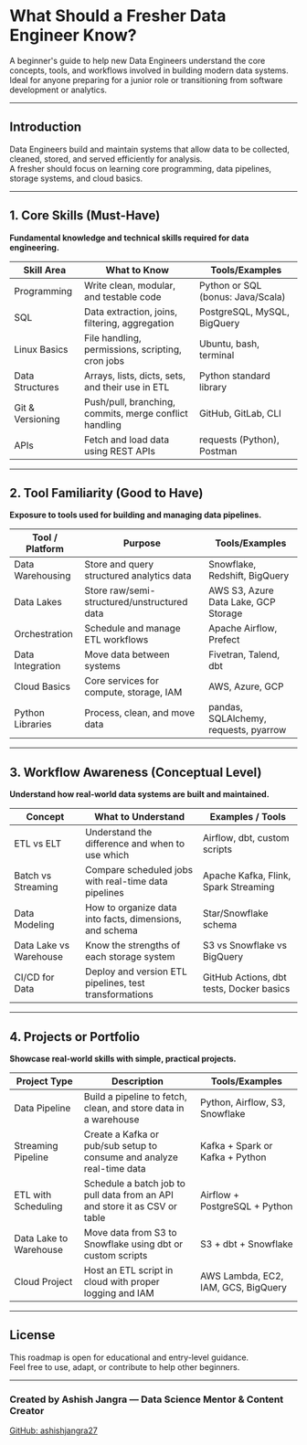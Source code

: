 # What Should a Fresher Data Engineer Know?

A beginner's guide to help new Data Engineers understand the core concepts, tools, and workflows involved in building modern data systems.  
Ideal for anyone preparing for a junior role or transitioning from software development or analytics.

---

## Introduction

Data Engineers build and maintain systems that allow data to be collected, cleaned, stored, and served efficiently for analysis.  
A fresher should focus on learning core programming, data pipelines, storage systems, and cloud basics.

---

## 1. Core Skills (Must-Have)

**Fundamental knowledge and technical skills required for data engineering.**

| Skill Area        | What to Know                                                                 | Tools/Examples                                |
|-------------------|------------------------------------------------------------------------------|-----------------------------------------------|
| Programming       | Write clean, modular, and testable code                                      | Python or SQL (bonus: Java/Scala)             |
| SQL               | Data extraction, joins, filtering, aggregation                               | PostgreSQL, MySQL, BigQuery                   |
| Linux Basics      | File handling, permissions, scripting, cron jobs                             | Ubuntu, bash, terminal                        |
| Data Structures   | Arrays, lists, dicts, sets, and their use in ETL                             | Python standard library                       |
| Git & Versioning  | Push/pull, branching, commits, merge conflict handling                       | GitHub, GitLab, CLI                           |
| APIs              | Fetch and load data using REST APIs                                          | requests (Python), Postman                    |

---

## 2. Tool Familiarity (Good to Have)

**Exposure to tools used for building and managing data pipelines.**

| Tool / Platform    | Purpose                                                                   | Tools/Examples                                |
|--------------------|---------------------------------------------------------------------------|------------------------------------------------|
| Data Warehousing   | Store and query structured analytics data                                 | Snowflake, Redshift, BigQuery                 |
| Data Lakes         | Store raw/semi-structured/unstructured data                               | AWS S3, Azure Data Lake, GCP Storage          |
| Orchestration      | Schedule and manage ETL workflows                                         | Apache Airflow, Prefect                       |
| Data Integration   | Move data between systems                                                 | Fivetran, Talend, dbt                         |
| Cloud Basics       | Core services for compute, storage, IAM                                   | AWS, Azure, GCP                               |
| Python Libraries   | Process, clean, and move data                                              | pandas, SQLAlchemy, requests, pyarrow         |

---

## 3. Workflow Awareness (Conceptual Level)

**Understand how real-world data systems are built and maintained.**

| Concept             | What to Understand                                                       | Examples / Tools                              |
|---------------------|--------------------------------------------------------------------------|------------------------------------------------|
| ETL vs ELT          | Understand the difference and when to use which                          | Airflow, dbt, custom scripts                  |
| Batch vs Streaming  | Compare scheduled jobs with real-time data pipelines                     | Apache Kafka, Flink, Spark Streaming          |
| Data Modeling       | How to organize data into facts, dimensions, and schema                  | Star/Snowflake schema                         |
| Data Lake vs Warehouse| Know the strengths of each storage system                              | S3 vs Snowflake vs BigQuery                   |
| CI/CD for Data      | Deploy and version ETL pipelines, test transformations                   | GitHub Actions, dbt tests, Docker basics      |

---

## 4. Projects or Portfolio

**Showcase real-world skills with simple, practical projects.**

| Project Type        | Description                                                                 | Tools/Examples                                  |
|---------------------|-----------------------------------------------------------------------------|-------------------------------------------------|
| Data Pipeline        | Build a pipeline to fetch, clean, and store data in a warehouse             | Python, Airflow, S3, Snowflake                  |
| Streaming Pipeline   | Create a Kafka or pub/sub setup to consume and analyze real-time data       | Kafka + Spark or Kafka + Python                 |
| ETL with Scheduling  | Schedule a batch job to pull data from an API and store it as CSV or table  | Airflow + PostgreSQL + Python                   |
| Data Lake to Warehouse| Move data from S3 to Snowflake using dbt or custom scripts                | S3 + dbt + Snowflake                            |
| Cloud Project        | Host an ETL script in cloud with proper logging and IAM                     | AWS Lambda, EC2, IAM, GCS, BigQuery             |

---

## License

This roadmap is open for educational and entry-level guidance.  
Feel free to use, adapt, or contribute to help other beginners.

---

### Created by Ashish Jangra — Data Science Mentor & Content Creator  
[GitHub: ashishjangra27](https://github.com/ashishjangra27)
